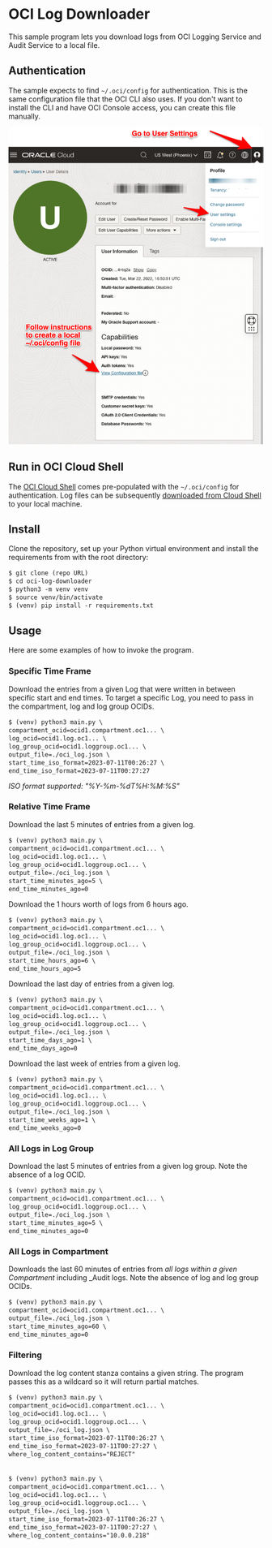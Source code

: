 # OCI Log Downloader

This sample program lets you download logs from OCI Logging Service and Audit Service to a local file.

## Authentication

The sample expects to find `~/.oci/config` for authentication.  This is the same configuration file that the OCI CLI also uses.
If you don't want to install the CLI and have OCI Console access, you can create this file manually.

![OCI Console](./images/oci.users.configuration.file.png)

## Run in OCI Cloud Shell

The [OCI Cloud Shell](https://docs.oracle.com/en-us/iaas/Content/API/Concepts/cloudshellgettingstarted.htm) comes
pre-populated with the `~/.oci/config` for authentication. Log files can be subsequently 
[downloaded from Cloud Shell](https://docs.oracle.com/en-us/iaas/Content/API/Concepts/cloudshellgettingstarted.htm#:~:text=To%20download%20a%20file%20from,Shell%20window%20and%20select%20Download.) 
to your local machine.


## Install

Clone the repository, set up your Python virtual environment and install the requirements from with the root directory:

    $ git clone (repo URL)
    $ cd oci-log-downloader
    $ python3 -m venv venv
    $ source venv/bin/activate
    $ (venv) pip install -r requirements.txt

## Usage

Here are some examples of how to invoke the program.

### Specific Time Frame

Download the entries from a given Log that were written in between specific start and end times.
To target a specific Log, you need to pass in the compartment, log and log group OCIDs.


    $ (venv) python3 main.py \
    compartment_ocid=ocid1.compartment.oc1... \
    log_ocid=ocid1.log.oc1... \
    log_group_ocid=ocid1.loggroup.oc1... \
    output_file=./oci_log.json \
    start_time_iso_format=2023-07-11T00:26:27 \
    end_time_iso_format=2023-07-11T00:27:27

_ISO format supported: "%Y-%m-%dT%H:%M:%S"_

### Relative Time Frame

Download the last 5 minutes of entries from a given log.

    $ (venv) python3 main.py \
    compartment_ocid=ocid1.compartment.oc1... \
    log_ocid=ocid1.log.oc1... \
    log_group_ocid=ocid1.loggroup.oc1... \
    output_file=./oci_log.json \
    start_time_minutes_ago=5 \
    end_time_minutes_ago=0

Download the 1 hours worth of logs from 6 hours ago.

    $ (venv) python3 main.py \
    compartment_ocid=ocid1.compartment.oc1... \
    log_ocid=ocid1.log.oc1... \
    log_group_ocid=ocid1.loggroup.oc1... \
    output_file=./oci_log.json \
    start_time_hours_ago=6 \
    end_time_hours_ago=5

Download the last day of entries from a given log.

    $ (venv) python3 main.py \
    compartment_ocid=ocid1.compartment.oc1... \
    log_ocid=ocid1.log.oc1... \
    log_group_ocid=ocid1.loggroup.oc1... \
    output_file=./oci_log.json \
    start_time_days_ago=1 \
    end_time_days_ago=0

Download the last week of entries from a given log.

    $ (venv) python3 main.py \
    compartment_ocid=ocid1.compartment.oc1... \
    log_ocid=ocid1.log.oc1... \
    log_group_ocid=ocid1.loggroup.oc1... \
    output_file=./oci_log.json \
    start_time_weeks_ago=1 \
    end_time_weeks_ago=0


### All Logs in Log Group

Download the last 5 minutes of entries from a given log group.  Note the
absence of a log OCID.

    $ (venv) python3 main.py \
    compartment_ocid=ocid1.compartment.oc1... \
    log_group_ocid=ocid1.loggroup.oc1... \
    output_file=./oci_log.json \
    start_time_minutes_ago=5 \
    end_time_minutes_ago=0


### All Logs in Compartment

Downloads the last 60 minutes of entries from *all logs within a given Compartment* including _Audit logs.
Note the absence of log and log group OCIDs.

    $ (venv) python3 main.py \
    compartment_ocid=ocid1.compartment.oc1... \
    output_file=./oci_log.json \
    start_time_minutes_ago=60 \
    end_time_minutes_ago=0


### Filtering

Download the log content stanza contains a given string.  The program passes this as a wildcard so
it will return partial matches.


    $ (venv) python3 main.py \
    compartment_ocid=ocid1.compartment.oc1... \
    log_ocid=ocid1.log.oc1... \
    log_group_ocid=ocid1.loggroup.oc1... \
    output_file=./oci_log.json \
    start_time_iso_format=2023-07-11T00:26:27 \
    end_time_iso_format=2023-07-11T00:27:27 \
    where_log_content_contains="REJECT"


    $ (venv) python3 main.py \
    compartment_ocid=ocid1.compartment.oc1... \
    log_ocid=ocid1.log.oc1... \
    log_group_ocid=ocid1.loggroup.oc1... \
    output_file=./oci_log.json \
    start_time_iso_format=2023-07-11T00:26:27 \
    end_time_iso_format=2023-07-11T00:27:27 \
    where_log_content_contains="10.0.0.218"